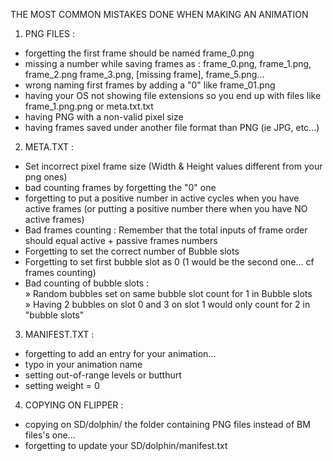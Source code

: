 THE MOST COMMON MISTAKES DONE WHEN MAKING AN ANIMATION

1. PNG FILES :
- forgetting the first frame should be named frame_0.png
- missing a number while saving frames as : frame_0.png, frame_1.png, frame_2.png frame_3.png, [missing frame], frame_5.png...
- wrong naming first frames by adding a "0" like frame_01.png 
- having your OS not showing file extensions so you end up with files like frame_1.png.png or meta.txt.txt
- having PNG with a non-valid pixel size
- having frames saved under another file format than PNG (ie JPG, etc...)

2. META.TXT :
- Set incorrect pixel frame size (Width & Height values different from your png ones)
- bad counting frames by forgetting the "0" one
- forgetting to put a positive number in active cycles when you have active frames (or putting a positive number there when you have NO active frames)
- Bad frames counting : Remember that the total inputs of frame order should equal active + passive frames numbers
- Forgetting to set the correct number of Bubble slots
- Forgetting to set first bubble slot as 0 (1 would be the second one... cf frames counting)
- Bad counting of bubble slots :<BR>
  » Random bubbles set on same bubble slot count for 1 in Bubble slots<BR>
  » Having 2 bubbles on slot 0 and 3 on slot 1 would only count for 2 in "bubble slots"

3. MANIFEST.TXT :
- forgetting to add an entry for your animation...
- typo in your animation name
- setting out-of-range levels or butthurt
- setting weight = 0

4. COPYING ON FLIPPER :
- copying on SD/dolphin/ the folder containing PNG files instead of BM files's one...
- forgetting to update your SD/dolphin/manifest.txt
